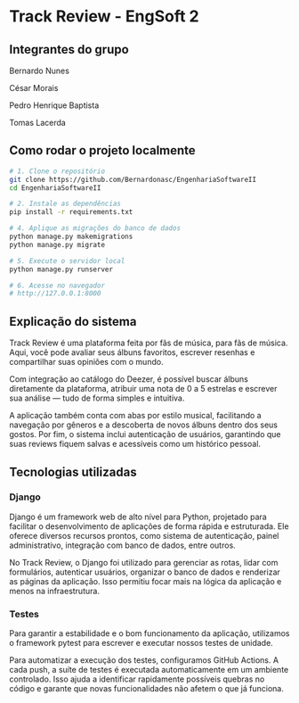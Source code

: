 # Track Review - EngSoft 2

## Integrantes do grupo
Bernardo Nunes

César Morais

Pedro Henrique Baptista

Tomas Lacerda

## Como rodar o projeto localmente

```bash
# 1. Clone o repositório
git clone https://github.com/Bernardonasc/EngenhariaSoftwareII
cd EngenhariaSoftwareII

# 2. Instale as dependências
pip install -r requirements.txt

# 4. Aplique as migrações do banco de dados
python manage.py makemigrations
python manage.py migrate

# 5. Execute o servidor local
python manage.py runserver

# 6. Acesse no navegador
# http://127.0.0.1:8000
```

## Explicação do sistema

Track Review é uma plataforma feita por fãs de música, para fãs de música. Aqui, você pode avaliar seus álbuns favoritos, escrever resenhas e compartilhar suas opiniões com o mundo.

Com integração ao catálogo do Deezer, é possível buscar álbuns diretamente da plataforma, atribuir uma nota de 0 a 5 estrelas e escrever sua análise — tudo de forma simples e intuitiva.

A aplicação também conta com abas por estilo musical, facilitando a navegação por gêneros e a descoberta de novos álbuns dentro dos seus gostos. Por fim, o sistema inclui autenticação de usuários, garantindo que suas reviews fiquem salvas e acessíveis como um histórico pessoal.

## Tecnologias utilizadas

### Django
Django é um framework web de alto nível para Python, projetado para facilitar o desenvolvimento de aplicações de forma rápida e estruturada. Ele oferece diversos recursos prontos, como sistema de autenticação, painel administrativo, integração com banco de dados, entre outros.

No Track Review, o Django foi utilizado para gerenciar as rotas, lidar com formulários, autenticar usuários, organizar o banco de dados e renderizar as páginas da aplicação. Isso permitiu focar mais na lógica da aplicação e menos na infraestrutura.

### Testes
Para garantir a estabilidade e o bom funcionamento da aplicação, utilizamos o framework pytest para escrever e executar nossos testes de unidade.

Para automatizar a execução dos testes, configuramos GitHub Actions. A cada push, a suíte de testes é executada automaticamente em um ambiente controlado. Isso ajuda a identificar rapidamente possíveis quebras no código e garante que novas funcionalidades não afetem o que já funciona.